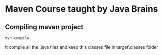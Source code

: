 # Maven Course taught by Java Brains


## Compiling maven project
```
mvn compile
```

It compile all the .java files and keep this classes file in target\classes folder